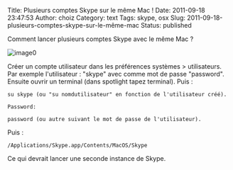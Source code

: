 Title: Plusieurs comptes Skype sur le même Mac !
Date: 2011-09-18 23:47:53
Author: choiz
Category: text
Tags: skype, osx
Slug: 2011-09-18-plusieurs-comptes-skype-sur-le-même-mac
Status: published

Comment lancer plusieurs comptes Skype avec le même Mac ?

![image0](http://media.tumblr.com/tumblr_lrqn73WCUg1qzr4hx.png)

Créer un compte utilisateur dans les préférences systèmes &gt;
utilisateurs. Par exemple l'utilisateur : "skype" avec comme mot de
passe "password". Ensuite ouvrir un terminal (dans spotlight tapez
terminal). Puis :

    su skype (ou "su nomdutilisateur" en fonction de l'utilisateur créé).

    Password:

    password (ou autre suivant le mot de passe de l'utilisateur).

Puis :

    /Applications/Skype.app/Contents/MacOS/Skype

Ce qui devrait lancer une seconde instance de Skype.
